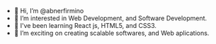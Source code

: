 - 👋 Hi, I’m @abnerfirmino
- 👀 I’m interested in Web Development, and Software Development.
- 🌱 I've been learning React js, HTML5, and CSS3.
- 💞️ I’m exciting on creating scalable softwares, and Web aplications.

<!---
abnerfirmino/abnerfirmino is a ✨ special ✨ repository because its `README.md` (this file) appears on your GitHub profile.
You can click the Preview link to take a look at your changes.
--->
